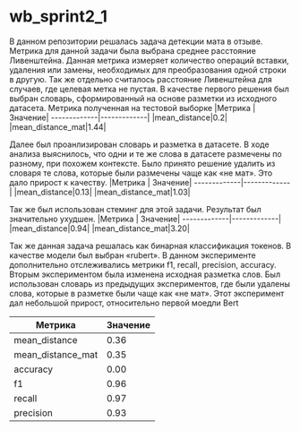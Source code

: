 # wb_sprint2_1

В данном репозитории решалась задача детекции мата в отзыве. Метрика для данной задачи была выбрана среднее расстояние Ливенштейна. Данная метрика измеряет количество операций вставки, удаления или замены, необходимых для преобразования одной строки в другую. Так же отдельно считалось расстояние Ливенштейна для случаев, где целевая метка не пустая. В качестве первого решения был выбран словарь, сформированный на основе разметки из исходного датасета. 
Метрика полученная на тестовой выборке
|Метрика | Значение|
-------------|-------------|
|mean_distance|0.2|
|mean_distance_mat|1.44|

Далее был проанлизирован словарь и разметка в датасете. В ходе анализа выяснилось, что одни и те же слова в датасете размечены по разному, при похожем контексте. Было принято решение удалить из словаря те слова, которые были размечены чаще как «не мат». Это дало прирост к качеству. 
|Метрика | Значение|
-------------|-------------|
|mean_distance|0.13|
|mean_distance_mat|1.03|

Так же был использован стеминг для этой задачи. Результат был значительно ухудшен.
|Метрика | Значение|
-------------|-------------|
|mean_distance|0.94|
|mean_distance_mat|3.20|


Так же данная задача решалась как бинарная классификация токенов. В качестве модели был выбран «rubert». В данном эксперименте дополнительно отслеживались метрики f1, recall, precision, accuracy. Вторым экспериментом была изменена исходная разметка слов. Был использован словарь из предыдущих экспериментов, где были удалены слова, которые в разметке были чаще как «не мат». Этот эксперимент дал небольшой прирост, относительно первой моедли Bert

|Метрика | Значение|
-------------|-------------|
|mean_distance|0.36|
|mean_distance_mat|0.35|
|accuracy|0.00|
|f1|0.96|
|recall|0.97|
|precision|0.93|


